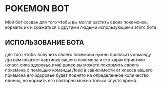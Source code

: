 # POKEMON BOT
Мой бот создан для того чтобы вы могли растить своих покемонов, кормить их и сражаться с другими людьми использующими этого бота 
## ИСПОЛЬЗОВАНИЕ БОТА
для того чтобы получить своего покемона нужно прописать команду /go вам покажет картинку вашего покемона и его характеристики (класс.сила.здоровье.имя)
далее вы можете покормить своего покемона с помощью команды /feed в зависимости от класса вашего покемона его здоровье будет поднято на определенное количество единиц, но кормить его повторно можно только спустя время.
